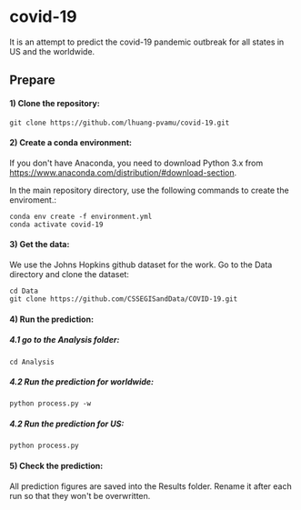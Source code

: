 # covid-19

It is an attempt to predict the covid-19 pandemic outbreak for all states in US and the worldwide. 

## Prepare

#### 1) Clone the repository:

    git clone https://github.com/lhuang-pvamu/covid-19.git


#### 2) Create a conda environment:

If you don't have Anaconda, you need to download Python 3.x from https://www.anaconda.com/distribution/#download-section.

In the main repository directory, use the following commands to create the enviroment.: 

    conda env create -f environment.yml
    conda activate covid-19


#### 3) Get the data:

We use the Johns Hopkins github dataset for the work. Go to the Data directory and clone the dataset:

    cd Data
    git clone https://github.com/CSSEGISandData/COVID-19.git

      
#### 4) Run the prediction:

##### 4.1 go to the Analysis folder:

    cd Analysis
    
##### 4.2 Run the prediction for worldwide:

    python process.py -w
    
##### 4.2 Run the prediction for US:

    python process.py
    
#### 5) Check the prediction:

All prediction figures are saved into the Results folder. Rename it after each run so that they won't be overwritten. 


      
